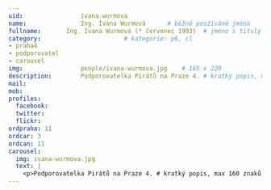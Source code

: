 ```yaml
---
uid:                ivana.wurmova
name:               Ing. Ivana Wurmová  	# běžně používáné jméno
fullname: 	    Ing. Ivana Wurmová (* červenec 1993)  # jméno s tituly etc.
category:                       # kategorie: p6, cl
- praha4
- podporovatel
- carousel
img: 		        people/ivana-wurmova.jpg    # 165 x 220
description:        Podporovatelka Pirátů na Praze 4. # kratký popis, max 160 znaků
mail:
mob: 			
profiles:
  facebook:
  twitter: 
  flickr: 
ordpraha: 11
ordcar: 3
ordcan: 11
carousel:
  img: ivana-wurmova.jpg
  text: |
    <p>Podporovatelka Pirátů na Praze 4. # kratký popis, max 160 znaků.</p>
---
```


